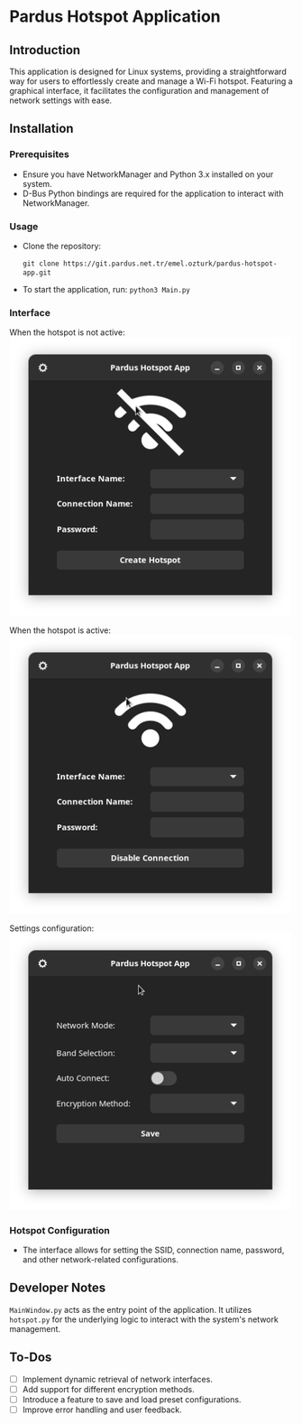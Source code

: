 # Pardus Hotspot Application

## Introduction
This application is designed for Linux systems, providing a straightforward way for users to effortlessly create and manage a Wi-Fi hotspot. Featuring a graphical interface, it facilitates the configuration and management of network settings with ease.

## Installation

### Prerequisites
- Ensure you have NetworkManager and Python 3.x installed on your system.
- D-Bus Python bindings are required for the application to interact with NetworkManager.

### Usage
- Clone the repository:

    ```
    git clone https://git.pardus.net.tr/emel.ozturk/pardus-hotspot-app.git
    ```

- To start the application, run:
    `python3 Main.py`

### Interface

When the hotspot is not active:
<img src="img/disable.png" alt="Hotspot Disabled" width="500" height="auto"/>

When the hotspot is active:
<img src="img/enable.png" alt="Hotspot Enabled" width="500" height="auto"/>

Settings configuration:
<img src="img/settings.png" alt="Hotspot Settings" width="500" height="auto"/>

### Hotspot Configuration
- The interface allows for setting the SSID, connection name, password, and other network-related configurations.

## Developer Notes
`MainWindow.py` acts as the entry point of the application. It utilizes `hotspot.py` for the underlying logic to interact with the system's network management.

## To-Dos
- [ ] Implement dynamic retrieval of network interfaces.
- [ ] Add support for different encryption methods.
- [ ] Introduce a feature to save and load preset configurations.
- [ ] Improve error handling and user feedback.
